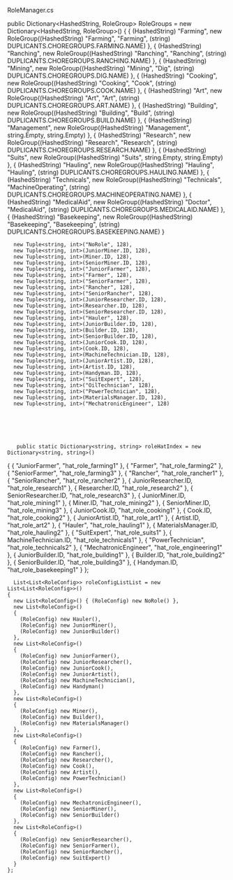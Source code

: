 RoleManager.cs






public Dictionary<HashedString, RoleGroup> RoleGroups = new Dictionary<HashedString, RoleGroup>()
  {
    {
      (HashedString) "Farming",
      new RoleGroup((HashedString) "Farming", "Farming", (string) DUPLICANTS.CHOREGROUPS.FARMING.NAME)
    },
    {
      (HashedString) "Ranching",
      new RoleGroup((HashedString) "Ranching", "Ranching", (string) DUPLICANTS.CHOREGROUPS.RANCHING.NAME)
    },
    {
      (HashedString) "Mining",
      new RoleGroup((HashedString) "Mining", "Dig", (string) DUPLICANTS.CHOREGROUPS.DIG.NAME)
    },
    {
      (HashedString) "Cooking",
      new RoleGroup((HashedString) "Cooking", "Cook", (string) DUPLICANTS.CHOREGROUPS.COOK.NAME)
    },
    {
      (HashedString) "Art",
      new RoleGroup((HashedString) "Art", "Art", (string) DUPLICANTS.CHOREGROUPS.ART.NAME)
    },
    {
      (HashedString) "Building",
      new RoleGroup((HashedString) "Building", "Build", (string) DUPLICANTS.CHOREGROUPS.BUILD.NAME)
    },
    {
      (HashedString) "Management",
      new RoleGroup((HashedString) "Management", string.Empty, string.Empty)
    },
    {
      (HashedString) "Research",
      new RoleGroup((HashedString) "Research", "Research", (string) DUPLICANTS.CHOREGROUPS.RESEARCH.NAME)
    },
    {
      (HashedString) "Suits",
      new RoleGroup((HashedString) "Suits", string.Empty, string.Empty)
    },
    {
      (HashedString) "Hauling",
      new RoleGroup((HashedString) "Hauling", "Hauling", (string) DUPLICANTS.CHOREGROUPS.HAULING.NAME)
    },
    {
      (HashedString) "Technicals",
      new RoleGroup((HashedString) "Technicals", "MachineOperating", (string) DUPLICANTS.CHOREGROUPS.MACHINEOPERATING.NAME)
    },
    {
      (HashedString) "MedicalAid",
      new RoleGroup((HashedString) "Doctor", "MedicalAid", (string) DUPLICANTS.CHOREGROUPS.MEDICALAID.NAME)
    },
    {
      (HashedString) "Basekeeping",
      new RoleGroup((HashedString) "Basekeeping", "Basekeeping", (string) DUPLICANTS.CHOREGROUPS.BASEKEEPING.NAME)
    }

      new Tuple<string, int>("NoRole", 128),
      new Tuple<string, int>(JuniorMiner.ID, 128),
      new Tuple<string, int>(Miner.ID, 128),
      new Tuple<string, int>(SeniorMiner.ID, 128),
      new Tuple<string, int>("JuniorFarmer", 128),
      new Tuple<string, int>("Farmer", 128),
      new Tuple<string, int>("SeniorFarmer", 128),
      new Tuple<string, int>("Rancher", 128),
      new Tuple<string, int>("SeniorRancher", 128),
      new Tuple<string, int>(JuniorResearcher.ID, 128),
      new Tuple<string, int>(Researcher.ID, 128),
      new Tuple<string, int>(SeniorResearcher.ID, 128),
      new Tuple<string, int>("Hauler", 128),
      new Tuple<string, int>(JuniorBuilder.ID, 128),
      new Tuple<string, int>(Builder.ID, 128),
      new Tuple<string, int>(SeniorBuilder.ID, 128),
      new Tuple<string, int>(JuniorCook.ID, 128),
      new Tuple<string, int>(Cook.ID, 128),
      new Tuple<string, int>(MachineTechnician.ID, 128),
      new Tuple<string, int>(JuniorArtist.ID, 128),
      new Tuple<string, int>(Artist.ID, 128),
      new Tuple<string, int>(Handyman.ID, 128),
      new Tuple<string, int>("SuitExpert", 128),
      new Tuple<string, int>("OilTechnician", 128),
      new Tuple<string, int>("PowerTechnician", 128),
      new Tuple<string, int>(MaterialsManager.ID, 128),
      new Tuple<string, int>("MechatronicEngineer", 128)






       public static Dictionary<string, string> roleHatIndex = new Dictionary<string, string>()
  {
    {
      "JuniorFarmer",
      "hat_role_farming1"
    },
    {
      "Farmer",
      "hat_role_farming2"
    },
    {
      "SeniorFarmer",
      "hat_role_farming3"
    },
    {
      "Rancher",
      "hat_role_rancher1"
    },
    {
      "SeniorRancher",
      "hat_role_rancher2"
    },
    {
      JuniorResearcher.ID,
      "hat_role_research1"
    },
    {
      Researcher.ID,
      "hat_role_research2"
    },
    {
      SeniorResearcher.ID,
      "hat_role_research3"
    },
    {
      JuniorMiner.ID,
      "hat_role_mining1"
    },
    {
      Miner.ID,
      "hat_role_mining2"
    },
    {
      SeniorMiner.ID,
      "hat_role_mining3"
    },
    {
      JuniorCook.ID,
      "hat_role_cooking1"
    },
    {
      Cook.ID,
      "hat_role_cooking2"
    },
    {
      JuniorArtist.ID,
      "hat_role_art1"
    },
    {
      Artist.ID,
      "hat_role_art2"
    },
    {
      "Hauler",
      "hat_role_hauling1"
    },
    {
      MaterialsManager.ID,
      "hat_role_hauling2"
    },
    {
      "SuitExpert",
      "hat_role_suits1"
    },
    {
      MachineTechnician.ID,
      "hat_role_technicals1"
    },
    {
      "PowerTechnician",
      "hat_role_technicals2"
    },
    {
      "MechatronicEngineer",
      "hat_role_engineering1"
    },
    {
      JuniorBuilder.ID,
      "hat_role_building1"
    },
    {
      Builder.ID,
      "hat_role_building2"
    },
    {
      SeniorBuilder.ID,
      "hat_role_building3"
    },
    {
      Handyman.ID,
      "hat_role_basekeeping1"
    }
  };



      List<List<RoleConfig>> roleConfigListList = new List<List<RoleConfig>>()
    {
      new List<RoleConfig>() { (RoleConfig) new NoRole() },
      new List<RoleConfig>()
      {
        (RoleConfig) new Hauler(),
        (RoleConfig) new JuniorMiner(),
        (RoleConfig) new JuniorBuilder()
      },
      new List<RoleConfig>()
      {
        (RoleConfig) new JuniorFarmer(),
        (RoleConfig) new JuniorResearcher(),
        (RoleConfig) new JuniorCook(),
        (RoleConfig) new JuniorArtist(),
        (RoleConfig) new MachineTechnician(),
        (RoleConfig) new Handyman()
      },
      new List<RoleConfig>()
      {
        (RoleConfig) new Miner(),
        (RoleConfig) new Builder(),
        (RoleConfig) new MaterialsManager()
      },
      new List<RoleConfig>()
      {
        (RoleConfig) new Farmer(),
        (RoleConfig) new Rancher(),
        (RoleConfig) new Researcher(),
        (RoleConfig) new Cook(),
        (RoleConfig) new Artist(),
        (RoleConfig) new PowerTechnician()
      },
      new List<RoleConfig>()
      {
        (RoleConfig) new MechatronicEngineer(),
        (RoleConfig) new SeniorMiner(),
        (RoleConfig) new SeniorBuilder()
      },
      new List<RoleConfig>()
      {
        (RoleConfig) new SeniorResearcher(),
        (RoleConfig) new SeniorFarmer(),
        (RoleConfig) new SeniorRancher(),
        (RoleConfig) new SuitExpert()
      }
    };